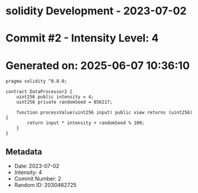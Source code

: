 ﻿# solidity Development - 2023-07-02
# Commit #2 - Intensity Level: 4
# Generated on: 2025-06-07 10:36:10
```solidity
pragma solidity ^0.8.0;

contract DataProcessor2 {
    uint256 public intensity = 4;
    uint256 private randomSeed = 856217;

    function processValue(uint256 input) public view returns (uint256) {
        return input * intensity + randomSeed % 100;
    }
}
```
## Metadata
- Date: 2023-07-02
- Intensity: 4
- Commit Number: 2
- Random ID: 2030462725
